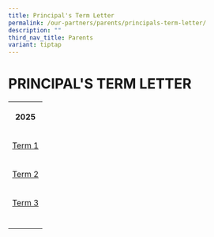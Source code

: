 ```yaml
---
title: Principal's Term Letter
permalink: /our-partners/parents/principals-term-letter/
description: ""
third_nav_title: Parents
variant: tiptap
---
```

<h1><strong>PRINCIPAL'S TERM LETTER</strong></h1>
<table style="minWidth: 25px">
<colgroup>
<col>
</colgroup>
<tbody>
<tr>
<th rowspan="1" colspan="1">
<p>2025</p>
</th>
</tr>
<tr>
<td rowspan="1" colspan="1">
<p><a href="/files/Term Letters/2025/Term_1_Letter_2025.pdf" rel="noopener nofollow" target="_blank">Term 1</a>
</p>
</td>
</tr>
<tr>
<td rowspan="1" colspan="1">
<p><a href="/files/Term Letters/2025/2025_Term_2_Letter.pdf" rel="noopener nofollow" target="_blank">Term 2</a>
</p>
</td>
</tr>
<tr>
<td rowspan="1" colspan="1">
<p><a href="/files/Term Letters/2025/2025_Term_3_Letter.pdf" rel="noopener noreferrer nofollow" target="_blank">Term 3</a>
</p>
</td>
</tr>
<tr>
<td rowspan="1" colspan="1">
<p></p>
</td>
</tr>
</tbody>
</table>
<p></p>
